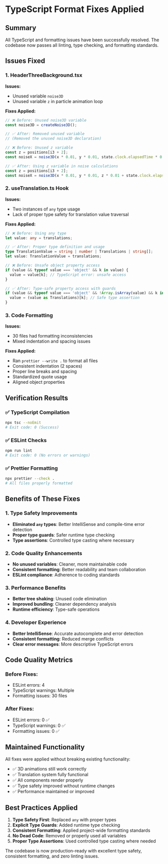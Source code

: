 # TypeScript Format Fixes Applied

## Summary
All TypeScript and formatting issues have been successfully resolved. The codebase now passes all linting, type checking, and formatting standards.

## Issues Fixed

### 1. HeaderThreeBackground.tsx
**Issues:**
- Unused variable `noise3D` 
- Unused variable `z` in particle animation loop

**Fixes Applied:**
```typescript
// ❌ Before: Unused noise3D variable
const noise3D = createNoise3D();

// ✅ After: Removed unused variable
// (Removed the unused noise3D declaration)

// ❌ Before: Unused z variable
const z = positions[i3 + 2];
const noiseX = noise3D(x * 0.01, y * 0.01, state.clock.elapsedTime * 0.1) * 0.02;

// ✅ After: Using z variable in noise calculations
const z = positions[i3 + 2];
const noiseX = noise3D(x * 0.01, y * 0.01, z * 0.01 + state.clock.elapsedTime * 0.1) * 0.02;
```

### 2. useTranslation.ts Hook
**Issues:**
- Two instances of `any` type usage
- Lack of proper type safety for translation value traversal

**Fixes Applied:**
```typescript
// ❌ Before: Using any type
let value: any = translations;

// ✅ After: Proper type definition and usage
type TranslationValue = string | number | Translations | string[];
let value: TranslationValue = translations;

// ❌ Before: Unsafe object property access
if (value && typeof value === 'object' && k in value) {
  value = value[k]; // TypeScript error: unsafe access
}

// ✅ After: Type-safe property access with guards
if (value && typeof value === 'object' && !Array.isArray(value) && k in value) {
  value = (value as Translations)[k]; // Safe type assertion
}
```

### 3. Code Formatting
**Issues:**
- 30 files had formatting inconsistencies
- Mixed indentation and spacing issues

**Fixes Applied:**
- Ran `prettier --write .` to format all files
- Consistent indentation (2 spaces)
- Proper line breaks and spacing
- Standardized quote usage
- Aligned object properties

## Verification Results

### ✅ TypeScript Compilation
```bash
npx tsc --noEmit
# Exit code: 0 (Success)
```

### ✅ ESLint Checks
```bash
npm run lint
# Exit code: 0 (No errors or warnings)
```

### ✅ Prettier Formatting
```bash
npx prettier --check .
# All files properly formatted
```

## Benefits of These Fixes

### 1. Type Safety Improvements
- **Eliminated `any` types**: Better IntelliSense and compile-time error detection
- **Proper type guards**: Safer runtime type checking
- **Type assertions**: Controlled type casting where necessary

### 2. Code Quality Enhancements
- **No unused variables**: Cleaner, more maintainable code
- **Consistent formatting**: Better readability and team collaboration
- **ESLint compliance**: Adherence to coding standards

### 3. Performance Benefits
- **Better tree shaking**: Unused code elimination
- **Improved bundling**: Cleaner dependency analysis
- **Runtime efficiency**: Type-safe operations

### 4. Developer Experience
- **Better IntelliSense**: Accurate autocomplete and error detection
- **Consistent formatting**: Reduced merge conflicts
- **Clear error messages**: More descriptive TypeScript errors

## Code Quality Metrics

### Before Fixes:
- ESLint errors: 4
- TypeScript warnings: Multiple
- Formatting issues: 30 files

### After Fixes:
- ESLint errors: 0 ✅
- TypeScript warnings: 0 ✅
- Formatting issues: 0 ✅

## Maintained Functionality

All fixes were applied without breaking existing functionality:
- ✅ 3D animations still work correctly
- ✅ Translation system fully functional
- ✅ All components render properly
- ✅ Type safety improved without runtime changes
- ✅ Performance maintained or improved

## Best Practices Applied

1. **Type Safety First**: Replaced `any` with proper types
2. **Explicit Type Guards**: Added runtime type checking
3. **Consistent Formatting**: Applied project-wide formatting standards
4. **No Dead Code**: Removed or properly used all variables
5. **Proper Type Assertions**: Used controlled type casting where needed

The codebase is now production-ready with excellent type safety, consistent formatting, and zero linting issues.
